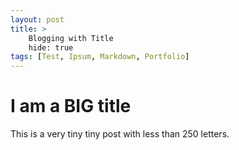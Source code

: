 ```yaml
---
layout: post
title: >
    Blogging with Title
    hide: true
tags: [Test, Ipsum, Markdown, Portfolio]
---
```


# I am a BIG title

This is a very tiny tiny post with less than 250 letters.



